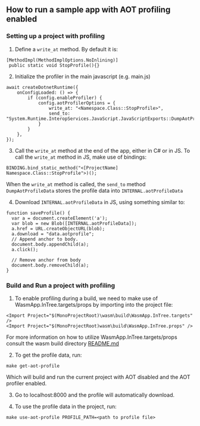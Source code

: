 ## How to run a sample app with AOT profiling enabled

### Setting up a project with profiling

1. Define a `write_at` method. By default it is:

```
[MethodImpl(MethodImplOptions.NoInlining)]
 public static void StopProfile(){}
```

2. Initialize the profiler in the main javascript (e.g. main.js)

```
await createDotnetRuntime({
    onConfigLoaded: () => {
        if (config.enableProfiler) {
            config.aotProfilerOptions = {
                write_at: "<Namespace.Class::StopProfile>",
                send_to: "System.Runtime.InteropServices.JavaScript.JavaScriptExports::DumpAotProfileData"
            }
        }
    },
});
```

3. Call the `write_at` method at the end of the app, either in C# or in JS. To call the `write_at` method in JS, make use of bindings:

`BINDING.bind_static_method("<[ProjectName] Namespace.Class::StopProfile">)();`

When the `write_at` method is called, the `send_to` method `DumpAotProfileData` stores the profile data into `INTERNAL.aotProfileData`

4. Download `INTERNAL.aotProfileData` in JS, using something similar to:

```
function saveProfile() {
  var a = document.createElement('a');
  var blob = new Blob([INTERNAL.aotProfileData]);
  a.href = URL.createObjectURL(blob);
  a.download = "data.aotprofile";
  // Append anchor to body.
  document.body.appendChild(a);
  a.click();

  // Remove anchor from body
  document.body.removeChild(a);
}
```

### Build and Run a project with profiling
1. To enable profiling during a build, we need to make use of WasmApp.InTree.targets/props by importing into the project file:

`<Import Project="$(MonoProjectRoot)\wasm\build\WasmApp.InTree.targets" />` <br/>
`<Import Project="$(MonoProjectRoot)wasm\build\WasmApp.InTree.props" />`

For more information on how to utilize WasmApp.InTree.targets/props consult the wasm build directory [README.md](../../../wasm/README.md)

2. To get the profile data, run:

`make get-aot-profile`

Which will build and run the current project with AOT disabled and the AOT profiler enabled.

3. Go to localhost:8000 and the profile will automatically download.

4. To use the profile data in the project, run:

`make use-aot-profile PROFILE_PATH=<path to profile file>`
